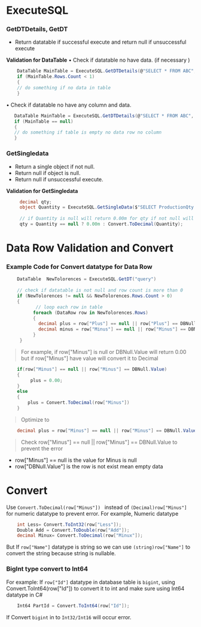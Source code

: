 # ExecuteSQL

###  GetDTDetails, GetDT

 - Return datatable if successful execute and return null if
   unsuccessful execute

**Validation for DataTable**
• Check if datatable no have data. (if necessary )
```cs
    DataTable MainTable = ExecuteSQL.GetDTDetails(@"SELECT * FROM ABC", BOMid);  
    if (MainTable.Rows.Count < 1)
    {
    // do something if no data in table
    }
 ```
• Check if datatable no have any column and data.   
 ```cs
    DataTable MainTable = ExecuteSQL.GetDTDetails(@"SELECT * FROM ABC", BOMid);  
    if (MainTable == null)
    {
    // do something if table is empty no data row no column
    }
```
###  GetSingledata

 - Return a single object if not null.
 - Return null if object is null.
 - Return null if unsuccessful execute.

**Validation for GetSingledata**
   
```cs
     decimal qty;
     object Quantity = ExecuteSQL.GetSingleData($"SELECT ProductionQty FROM JobOrder where Id = {JoId}");
     
     // if Quantity is null will return 0.00m for qty if not null will return converted decimal Quantity 
     qty = Quantity == null ? 0.00m : Convert.ToDecimal(Quantity);
```
# Data Row Validation and Convert
### Example Code for  Convert datatype for Data Row 
```cs
    DataTable  NewTolorences = ExecuteSQL.GetDT("query")
    
    // check if datatable is not null and row count is more than 0
    if (NewTolorences != null && NewTolorences.Rows.Count > 0)
    {
		   // loop each row in table
          foreach (DataRow row in NewTolorences.Rows)
          {
            decimal plus = row["Plus"] == null || row["Plus"] == DBNull.Value ? 0.00 : Convert.ToDecimal(row["Plus"]);
            decimal minus = row["Minus"] == null || row["Minus"] == DBNull.Value ? 0.00 : Convert.ToDecimal(row["Minus"]);
          }
     }
```
> For example, if row["Minus"] is null or DBNull.Value will return 0.00 but if row["Minus"] have value will convert it to Decimal
```cs
    if(row["Minus"] == null || row["Minus"] == DBNull.Value)
    {
    	 plus = 0.00;
    }
    else
    {
    	plus = Convert.ToDecimal(row["Minus"])
    }
```
> Optimize to 
```cs
    decimal plus = row["Minus"] == null || row["Minus"] == DBNull.Value ? 0.00 : Convert.ToDecimal(row["Minus"])
```
> Check row["Minus"] == null || row["Minus"] == DBNull.Value to prevent the error

 - row["Minus"] == null is the value for Minus is null
 - row["DBNull.Value"] is the row is not exist mean empty data

# Convert

Use ```Convert.ToDecimal(row["Minus"]) ```  instead of `(Decimal)row["Minus"]` for numeric datatype to prevent error.
For example, Numeric datatype
```cs
    int Less= Convert.ToInt32(row["Less"]);
    Double Add = Convert.ToDouble(row["Add"]);
    decimal Minux= Convert.ToDecimal(row["Minux"]);
 ```   
But If `row["Name"]` datatype is string so we can use `(string)row["Name"]` to convert the string because string is nullable.

### BigInt type convert to Int64

For example: 
If `row["Id"]` datatype in database table is `bigint`, using Convert.ToInt64(row["Id"]) to convert it to int and make sure using Int64 datatype in C# 
```cs
    Int64 PartId = Convert.ToInt64(row["Id"]);
```
If Convert `bigint` in to `Int32/Int16` will occur error.

